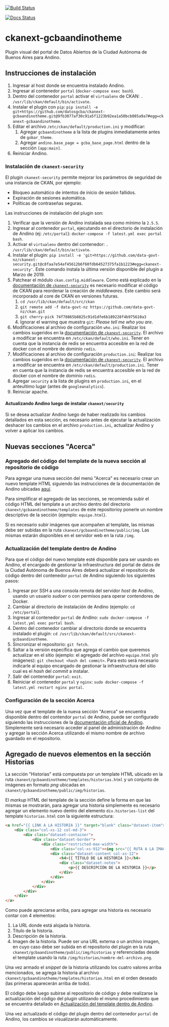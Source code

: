 [![Build Status](https://travis-ci.org/poligarcia/ckanext-gcbaandinotheme.svg?branch=master)](https://travis-ci.org/poligarcia/ckanext-gcbaandinotheme)

[![Docs Status](https://readthedocs.org/projects/ckanext-gcbaandinotheme/badge/?version=master)](http://ckanext-gcbaandinotheme.readthedocs.io/es/master/)

# ckanext-gcbaandinotheme

Plugin visual del portal de Datos Abiertos de la Ciudad Autónoma de Buenos Aires para Andino. 

## Instrucciones de instalación

1. Ingresar al host donde se encuentra instalado Andino.
1. Ingresar al contenedor `portal` (`docker-compose exec bash`).
1. Dentro del contenedor `portal` activar el `virtualenv` de CKAN: `. /usr/lib/ckan/default/bin/activate`.
1. Instalar el plugin con `pip`: `pip install -e git+https://github.com/datosgcba/ckanext-gcbaandinotheme.git@9fb3077af30c91a5f1223b92ea1a50bcb085a9a7#egg=ckanext-gcbaandinotheme`.
1. Editar el archivo `/etc/ckan/default/production.ini` y modificar:
    1. Agregar `gcbaandinotheme` a la lista de plugins inmediatamente antes de `gobar_theme`.
    1. Agregar `andino.base_page = gcba_base_page.html` dentro de la sección `[app:main]`.
1. Reiniciar Andino.

### Instalación de `ckanext-security`

El plugin `ckanext-security` permite mejorar los parámetros de seguridad de una instancia de CKAN, por ejemplo:

* Bloqueo automático de intentos de inicio de sesión fallidos.
* Expiración de sesiones automática.
* Políticas de contraseñas seguras.

Las instrucciones de instalación del plugin son:

1. Verificar que la versión de Andino instalada sea como mínimo la `2.5.5`.
1. Ingresar al contenedor `portal`, ejecutando en el directorio de instalación de Andino (ej: `/etc/portal`): `docker-compose -f latest.yml exec portal bash`.
1. Activar el `virtualenv` dentro del contenedor: `. /usr/lib/ckan/default/bin/activate`.
1. Instalar el plugin: `pip install -e 'git+https://github.com/data-govt-nz/ckanext-security.git@c8faa7e54af45612b6f60fdb64527375fa1b1223#egg=ckanext-security'`. Este comando instala la última versión disponible del plugin a Marzo de 2019.
1. Patchear el módulo `ckan.config.middleware`. Como está explicado en la [documentación de `ckanext-security`](https://github.com/data-govt-nz/ckanext-security#requirements) es necesario modificar el código de CKAN para reordenar la creación de _middlewares_. Este cambio será incorporado al core de CKAN en versiones futuras.
   1. `cd /usr/lib/ckan/default/src/ckan`
   1. `git remote add -f data-govt-nz https://github.com/data-govt-nz/ckan.git`
   1. `git cherry-pick 74f78865b8825c91d1dfe6b189228f4b975610a3`
   1. Ignorar el warning que muestra `git`: _Please tell me who you are_.
1. Modificaciones al archivo de configuración `who.ini`: Realizar los cambios sugeridos en la [documentación de `ckanext-security`](https://github.com/data-govt-nz/ckanext-security#changes-to-whoini). El archivo a modificar se encuentra en `/etc/ckan/default/who.ini`. Tener en cuenta que la instancia de redis se encuentra accesible en la red de docker con el nombre de dominio `redis`.
1. Modificaciones al archivo de configuración `production.ini`: Realizar los cambios sugeridos en la [documentación de `ckanext-security`](https://github.com/data-govt-nz/ckanext-security#changes-to-ckan-config). El archivo a modificar se encuentra en `/etc/ckan/default/production.ini`. Tener en cuenta que la instancia de redis se encuentra accesible en la red de docker con el nombre de dominio `redis`.
1. Agregar `security` a la lista de plugins en `production.ini`, en el anteultimo lugar (antes de `googleanalytics`).
1. Reiniciar apache.

#### Actualizando Andino luego de instalar `ckanext/security`

Si se desea actualizar Andino luego de haber realizado los cambios detallados en esta sección, es necesario antes de ejecutar la actualización deshacer los cambios en el archivo `production.ini`, actualizar Andino y volver a aplicar los cambios.

## Nuevas secciones "Acerca"

### Agregado del código del template de la nueva sección al repositorio de código

Para agregar una nueva sección del menú "Acerca" es necesario crear un nuevo template HTML siguiendo las instrucciones de la documentación de Andino ubicadas [aquí](https://portal-andino.readthedocs.io/es/stable/quickstart/#como-puedo-crear-y-mostrar-mis-secciones-personalizadas).

Para simplificar el agregado de las secciones, se recomienda subir el código HTML del template a un archivo dentro del directorio `ckanext/gcbaandinotheme/templates` de este repositorioy ponerle un nombre descriptivo de la sección (ejemplo: `equipo.html`).

Si es necesario subir imágenes que acompañen al template, las mismas debe ser subidas en la ruta `ckanext/gcbaandinotheme/public/img`. Las mismas estarán disponibles en el servidor web en la ruta `/img`.

### Actualización del template dentro de Andino

Para que el código del nuevo template esté disponible para ser usando en Andino, el encargado de gestionar la infraestructura del portal de datos de la Ciudad Autónoma de Buenos Aires deberá actualizar el repositorio de código dentro del contenedor `portal` de Andino siguiendo los siguientes pasos:

1. Ingresar por SSH a una consola remota del servidor _host_ de Andino, usando un usuario _sudoer_ o con permisos para operar contendores de Docker.
1. Cambiar al directorio de instalación de Andino (ejemplo: `cd /etc/portal`).
1. Ingresar al contenedor `portal` de Andino: `sudo docker-compose -f latest.yml exec portal bash`.
1. Dentro del contenedor cambiar al directorio donde se encuentra instalado el plugin: `cd /usr/lib/ckan/default/src/ckanext-gcbaandinotheme`.
1. Sincronizar el repositorio: `git fetch`.
1. Saltar a la versión específica que agrega el cambio que queremos actualizar en el sitio (ejemplo: el agregado del archivo `equipo.html` y/o imágenes): `git checkout <hash del commit>`. Para esto será necesario indicarle al equipo encargado de gestionar la infraestructura del sitio cual es el _hash_ del _commit_ a instalar.
1. Salir del contenedor `portal`: `exit`.
1. Reiniciar el contenedor `portal` y `nginx`: `sudo docker-compose -f latest.yml restart nginx portal`.

### Configuración de la sección Acerca

Una vez que el template de la nueva sección "Acerca" se encuentra disponible dentro del contendor `portal` de Andino, puede ser configurado siguiendo las instrucciones de la [documentación oficial de Andino](https://portal-andino.readthedocs.io/es/stable/quickstart/#como-puedo-crear-y-mostrar-mis-secciones-personalizadas). Simplemente será necesario acceder al panel de administración de Andino y agregar la sección Acerca utilizando el mismo nombre de archivo guardado en el repositorio.

## Agregado de nuevos elementos en la sección Historias

La sección "Historias" está compuesta por un template HTML ubicado en la ruta `ckanext/gcbaandinotheme/templates/historias.html` y un conjunto de imágenes en formato _png_ ubicadas en `ckanext/gcbaandinotheme/public/img/historias`.

El _markup_ HTML del template de la sección define la forma en que las mismas se mostrarán, para agregar una historia simplemente es necesario agregar un elemento nuevo dentro del elemento `div.histories-list` del template `historias.html` con la siguiente estructura:

```html
<a href="{{ LINK A LA HISTORIA }}" target="blank" class="dataset-item">
    <div class="col-xs-12 col-md-3">
        <div class="dataset-container">
            <div class="dataset-border">
                <div class="restricted-max-width">
                    <div class="col-xs-912"><img src="{{ RUTA A LA IMAGEN THUMB }}"></div>
                    <div class="dataset-content col-xs-12">
                        <h4>{{ TÍTULO DE LA HISTORIA }}</h4>
                        <div class="dataset-notes">
                            <p>{{ DESCRIPCIÓN DE LA HISTORIA }}</p>
                        </div>
                    </div>
                </div>
            </div>
        </div>
    </div>
</a>
```

Como puede apreciarse arriba, para agregar una historia es necesario contar con 4 elementos:

1. La URL donde está alojada la historia.
1. Título de la historia.
1. Descripción de la historia.
1. Imagen de la historia. Puede ser una URL externa o un archivo imagen, en cuyo caso debe ser subida en el repositorio del plugin en la ruta `ckanext/gcbaandinotheme/public/img/historias` y referenciadas desde el template usando la ruta `/img/historias/nombre-del-archivo.png`.

Una vez armado el _snippet_ de la historia utilizando los cuatro valores arriba mencionados, se agrega la historia al archivo `ckanext/gcbaandinotheme/templates/historias.html` en el orden deseado (las primeras aparecerán arriba de todo).

El código debe luego subirse al repositorio de código y debe realizarse la actualización del código del plugin utilizando el mismo procedimiento que se encuentra detallado en [Actualización del template dentro de Andino](#Actualización-del-template-dentro-de-Andino).

Una vez actualizado el código del plugin dentro del contenedor `portal` de Andino, los cambios se visualizarán automáticamente.
